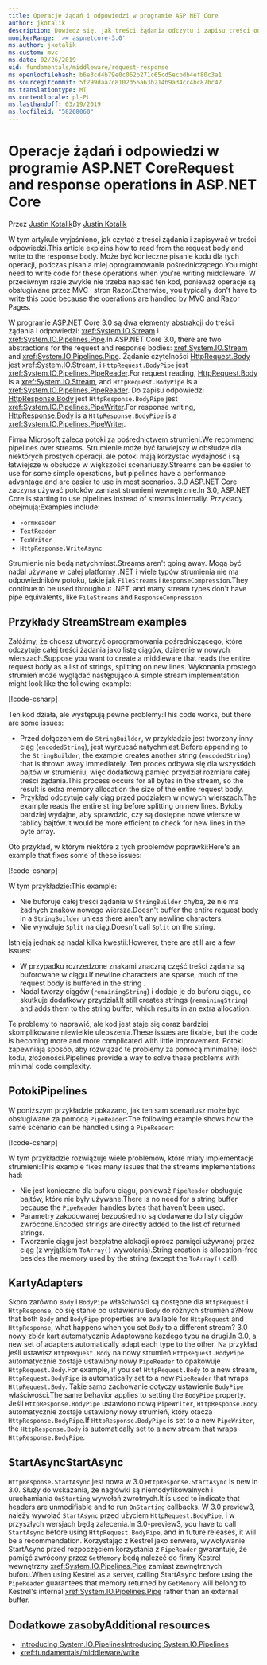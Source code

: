 ```yaml
---
title: Operacje żądań i odpowiedzi w programie ASP.NET Core
author: jkotalik
description: Dowiedz się, jak treści żądania odczytu i zapisu treści odpowiedzi w programie ASP.NET Core.
monikerRange: '>= aspnetcore-3.0'
ms.author: jkotalik
ms.custom: mvc
ms.date: 02/26/2019
uid: fundamentals/middleware/request-response
ms.openlocfilehash: b6e3cd4b79e0c062b271c65cd5ecbdb4ef80c3a1
ms.sourcegitcommit: 5f299daa7c8102d56a63b214b9a34cc4bc87bc42
ms.translationtype: MT
ms.contentlocale: pl-PL
ms.lasthandoff: 03/19/2019
ms.locfileid: "58208060"
---
```

# <a name="request-and-response-operations-in-aspnet-core"></a><span data-ttu-id="135e7-103">Operacje żądań i odpowiedzi w programie ASP.NET Core</span><span class="sxs-lookup"><span data-stu-id="135e7-103">Request and response operations in ASP.NET Core</span></span>

<span data-ttu-id="135e7-104">Przez [Justin Kotalik](https://github.com/jkotalik)</span><span class="sxs-lookup"><span data-stu-id="135e7-104">By [Justin Kotalik](https://github.com/jkotalik)</span></span>

<span data-ttu-id="135e7-105">W tym artykule wyjaśniono, jak czytać z treści żądania i zapisywać w treści odpowiedzi.</span><span class="sxs-lookup"><span data-stu-id="135e7-105">This article explains how to read from the request body and write to the response body.</span></span> <span data-ttu-id="135e7-106">Może być konieczne pisanie kodu dla tych operacji, podczas pisania miej oprogramowania pośredniczącego.</span><span class="sxs-lookup"><span data-stu-id="135e7-106">You might need to write code for these operations when you're writing middleware.</span></span> <span data-ttu-id="135e7-107">W przeciwnym razie zwykle nie trzeba napisać ten kod, ponieważ operacje są obsługiwane przez MVC i stron Razor.</span><span class="sxs-lookup"><span data-stu-id="135e7-107">Otherwise, you typically don't have to write this code because the operations are handled by MVC and Razor Pages.</span></span>

<span data-ttu-id="135e7-108">W programie ASP.NET Core 3.0 są dwa elementy abstrakcji do treści żądania i odpowiedzi: <xref:System.IO.Stream> i <xref:System.IO.Pipelines.Pipe>.</span><span class="sxs-lookup"><span data-stu-id="135e7-108">In ASP.NET Core 3.0, there are two abstractions for the request and response bodies: <xref:System.IO.Stream> and <xref:System.IO.Pipelines.Pipe>.</span></span> <span data-ttu-id="135e7-109">Żądanie czytelności [HttpRequest.Body](xref:Microsoft.AspNetCore.Http.HttpRequest.Body) jest <xref:System.IO.Stream>, i `HttpRequest.BodyPipe` jest <xref:System.IO.Pipelines.PipeReader>.</span><span class="sxs-lookup"><span data-stu-id="135e7-109">For request reading, [HttpRequest.Body](xref:Microsoft.AspNetCore.Http.HttpRequest.Body) is a <xref:System.IO.Stream>, and `HttpRequest.BodyPipe` is a <xref:System.IO.Pipelines.PipeReader>.</span></span> <span data-ttu-id="135e7-110">Do zapisu odpowiedzi [HttpResponse.Body](xref:Microsoft.AspNetCore.Http.HttpResponse.Body) jest `HttpResponse.BodyPipe` jest <xref:System.IO.Pipelines.PipeWriter>.</span><span class="sxs-lookup"><span data-stu-id="135e7-110">For response writing, [HttpResponse.Body](xref:Microsoft.AspNetCore.Http.HttpResponse.Body) is a `HttpResponse.BodyPipe` is a <xref:System.IO.Pipelines.PipeWriter>.</span></span>

<span data-ttu-id="135e7-111">Firma Microsoft zaleca potoki za pośrednictwem strumieni.</span><span class="sxs-lookup"><span data-stu-id="135e7-111">We recommend pipelines over streams.</span></span> <span data-ttu-id="135e7-112">Strumienie może być łatwiejszy w obsłudze dla niektórych prostych operacji, ale potoki mają korzystać wydajność i są łatwiejsze w obsłudze w większości scenariuszy.</span><span class="sxs-lookup"><span data-stu-id="135e7-112">Streams can be easier to use for some simple operations, but pipelines have a performance advantage and are easier to use in most scenarios.</span></span> <span data-ttu-id="135e7-113">3.0 ASP.NET Core zaczyna używać potoków zamiast strumieni wewnętrznie.</span><span class="sxs-lookup"><span data-stu-id="135e7-113">In 3.0, ASP.NET Core is starting to use pipelines instead of streams internally.</span></span> <span data-ttu-id="135e7-114">Przykłady obejmują:</span><span class="sxs-lookup"><span data-stu-id="135e7-114">Examples include:</span></span>

- `FormReader`
- `TextReader`
- `TexWriter`
- `HttpResponse.WriteAsync`

<span data-ttu-id="135e7-115">Strumienie nie będą natychmiast.</span><span class="sxs-lookup"><span data-stu-id="135e7-115">Streams aren't going away.</span></span> <span data-ttu-id="135e7-116">Mogą być nadal używane w całej platformy .NET i wiele typów strumienia nie ma odpowiedników potoku, takie jak `FileStreams` i `ResponseCompression`.</span><span class="sxs-lookup"><span data-stu-id="135e7-116">They continue to be used throughout .NET, and many stream types don't have pipe equivalents, like `FileStreams` and `ResponseCompression`.</span></span>

## <a name="stream-examples"></a><span data-ttu-id="135e7-117">Przykłady Stream</span><span class="sxs-lookup"><span data-stu-id="135e7-117">Stream examples</span></span>

<span data-ttu-id="135e7-118">Załóżmy, że chcesz utworzyć oprogramowania pośredniczącego, które odczytuje całej treści żądania jako listę ciągów, dzielenie w nowych wierszach.</span><span class="sxs-lookup"><span data-stu-id="135e7-118">Suppose you want to create a middleware that reads the entire request body as a list of strings, splitting on new lines.</span></span> <span data-ttu-id="135e7-119">Wykonania prostego strumień może wyglądać następująco:</span><span class="sxs-lookup"><span data-stu-id="135e7-119">A simple stream implementation might look like the following example:</span></span>

[!code-csharp[](request-response/samples/3.x/RequestResponseSample/Startup.cs?name=GetListOfStringsFromStream)]

<span data-ttu-id="135e7-120">Ten kod działa, ale występują pewne problemy:</span><span class="sxs-lookup"><span data-stu-id="135e7-120">This code works, but there are some issues:</span></span>

- <span data-ttu-id="135e7-121">Przed dołączeniem do `StringBuilder`, w przykładzie jest tworzony inny ciąg (`encodedString`), jest wyrzucać natychmiast.</span><span class="sxs-lookup"><span data-stu-id="135e7-121">Before appending to the `StringBuilder`, the example creates another string (`encodedString`) that is thrown away immediately.</span></span> <span data-ttu-id="135e7-122">Ten proces odbywa się dla wszystkich bajtów w strumieniu, więc dodatkową pamięć przydział rozmiaru całej treści żądania.</span><span class="sxs-lookup"><span data-stu-id="135e7-122">This process occurs for all bytes in the stream, so the result is extra memory allocation the size of the entire request body.</span></span>
- <span data-ttu-id="135e7-123">Przykład odczytuje cały ciąg przed podziałem w nowych wierszach.</span><span class="sxs-lookup"><span data-stu-id="135e7-123">The example reads the entire string before splitting on new lines.</span></span> <span data-ttu-id="135e7-124">Byłoby bardziej wydajne, aby sprawdzić, czy są dostępne nowe wiersze w tablicy bajtów.</span><span class="sxs-lookup"><span data-stu-id="135e7-124">It would be more efficient to check for new lines in the byte array.</span></span>

<span data-ttu-id="135e7-125">Oto przykład, w którym niektóre z tych problemów poprawki:</span><span class="sxs-lookup"><span data-stu-id="135e7-125">Here's an example that fixes some of these issues:</span></span>

[!code-csharp[](request-response/samples/3.x/RequestResponseSample/Startup.cs?name=GetListOfStringsFromStreamMoreEfficient)]

<span data-ttu-id="135e7-126">W tym przykładzie:</span><span class="sxs-lookup"><span data-stu-id="135e7-126">This example:</span></span>

- <span data-ttu-id="135e7-127">Nie buforuje całej treści żądania w `StringBuilder` chyba, że nie ma żadnych znaków nowego wiersza.</span><span class="sxs-lookup"><span data-stu-id="135e7-127">Doesn't buffer the entire request body in a `StringBuilder` unless there aren't any newline characters.</span></span>
- <span data-ttu-id="135e7-128">Nie wywołuje `Split` na ciąg.</span><span class="sxs-lookup"><span data-stu-id="135e7-128">Doesn't call `Split` on the string.</span></span>

<span data-ttu-id="135e7-129">Istnieją jednak są nadal kilka kwestii:</span><span class="sxs-lookup"><span data-stu-id="135e7-129">However, there are still are a few issues:</span></span>

- <span data-ttu-id="135e7-130">W przypadku rozrzedzone znakami znaczną część treści żądania są buforowane w ciągu.</span><span class="sxs-lookup"><span data-stu-id="135e7-130">If newline characters are sparse, much of the request body is buffered in the string .</span></span>
- <span data-ttu-id="135e7-131">Nadal tworzy ciągów (`remainingString`) i dodaje je do buforu ciągu, co skutkuje dodatkowy przydział.</span><span class="sxs-lookup"><span data-stu-id="135e7-131">It still creates strings (`remainingString`) and adds them to the string buffer, which results in an extra allocation.</span></span>

<span data-ttu-id="135e7-132">Te problemy to naprawić, ale kod jest staje się coraz bardziej skomplikowane niewielkie ulepszenia.</span><span class="sxs-lookup"><span data-stu-id="135e7-132">These issues are fixable, but the code is becoming more and more complicated with little improvement.</span></span> <span data-ttu-id="135e7-133">Potoki zapewniają sposób, aby rozwiązać te problemy za pomocą minimalnej ilości kodu, złożoności.</span><span class="sxs-lookup"><span data-stu-id="135e7-133">Pipelines provide a way to solve these problems with minimal code complexity.</span></span>

## <a name="pipelines"></a><span data-ttu-id="135e7-134">Potoki</span><span class="sxs-lookup"><span data-stu-id="135e7-134">Pipelines</span></span>

<span data-ttu-id="135e7-135">W poniższym przykładzie pokazano, jak ten sam scenariusz może być obsługiwane za pomocą `PipeReader`:</span><span class="sxs-lookup"><span data-stu-id="135e7-135">The following example shows how the same scenario can be handled using a `PipeReader`:</span></span>

[!code-csharp[](request-response/samples/3.x/RequestResponseSample/Startup.cs?name=GetListOfStringFromPipe)]

<span data-ttu-id="135e7-136">W tym przykładzie rozwiązuje wiele problemów, które miały implementacje strumieni:</span><span class="sxs-lookup"><span data-stu-id="135e7-136">This example fixes many issues that the streams implementations had:</span></span>

- <span data-ttu-id="135e7-137">Nie jest konieczne dla buforu ciągu, ponieważ `PipeReader` obsługuje bajtów, które nie były używane.</span><span class="sxs-lookup"><span data-stu-id="135e7-137">There is no need for a string buffer because the `PipeReader` handles bytes that haven't been used.</span></span>
- <span data-ttu-id="135e7-138">Parametry zakodowanej bezpośrednio są dodawane do listy ciągów zwrócone.</span><span class="sxs-lookup"><span data-stu-id="135e7-138">Encoded strings are directly added to the list of returned strings.</span></span>
- <span data-ttu-id="135e7-139">Tworzenie ciągu jest bezpłatne alokacji oprócz pamięci używanej przez ciąg (z wyjątkiem `ToArray()` wywołania).</span><span class="sxs-lookup"><span data-stu-id="135e7-139">String creation is allocation-free besides the memory used by the string (except the `ToArray()` call).</span></span>

## <a name="adapters"></a><span data-ttu-id="135e7-140">Karty</span><span class="sxs-lookup"><span data-stu-id="135e7-140">Adapters</span></span>

<span data-ttu-id="135e7-141">Skoro zarówno `Body` i `BodyPipe` właściwości są dostępne dla `HttpRequest` i `HttpResponse`, co się stanie po ustawieniu `Body` do różnych strumienia?</span><span class="sxs-lookup"><span data-stu-id="135e7-141">Now that both `Body` and `BodyPipe` properties are available for `HttpRequest` and `HttpResponse`, what happens when you set `Body` to a different stream?</span></span> <span data-ttu-id="135e7-142">3.0 nowy zbiór kart automatycznie Adaptowane każdego typu na drugi.</span><span class="sxs-lookup"><span data-stu-id="135e7-142">In 3.0, a new set of adapters automatically adapt each type to the other.</span></span> <span data-ttu-id="135e7-143">Na przykład jeśli ustawisz `HttpRequest.Body` na nowy strumień `HttpRequest.BodyPipe` automatycznie zostaje ustawiony nowy `PipeReader` to opakowuje `HttpRequest.Body`.</span><span class="sxs-lookup"><span data-stu-id="135e7-143">For example, if you set `HttpRequest.Body` to a new stream, `HttpRequest.BodyPipe` is automatically set to a new `PipeReader` that wraps `HttpRequest.Body`.</span></span> <span data-ttu-id="135e7-144">Takie samo zachowanie dotyczy ustawienie `BodyPipe` właściwości.</span><span class="sxs-lookup"><span data-stu-id="135e7-144">The same behavior applies to setting the `BodyPipe` property.</span></span> <span data-ttu-id="135e7-145">Jeśli `HttpResponse.BodyPipe` ustawiono nową `PipeWriter`, `HttpResponse.Body` automatycznie zostaje ustawiony nowy strumień, który otacza `HttpResponse.BodyPipe`.</span><span class="sxs-lookup"><span data-stu-id="135e7-145">If `HttpResponse.BodyPipe` is set to a new `PipeWriter`, the `HttpResponse.Body` is automatically set to a new stream that wraps `HttpResponse.BodyPipe`.</span></span>

## <a name="startasync"></a><span data-ttu-id="135e7-146">StartAsync</span><span class="sxs-lookup"><span data-stu-id="135e7-146">StartAsync</span></span>

<span data-ttu-id="135e7-147">`HttpResponse.StartAsync` jest nowa w 3.0.</span><span class="sxs-lookup"><span data-stu-id="135e7-147">`HttpResponse.StartAsync` is new in 3.0.</span></span> <span data-ttu-id="135e7-148">Służy do wskazania, że nagłówki są niemodyfikowalnych i uruchamiania `OnStarting` wywołań zwrotnych.</span><span class="sxs-lookup"><span data-stu-id="135e7-148">It is used to indicate that headers are unmodifiable and to run `OnStarting` callbacks.</span></span> <span data-ttu-id="135e7-149">W 3.0 preview3, należy wywołać `StartAsync` przed użyciem `HttpRequest.BodyPipe`, i w przyszłych wersjach będą zalecenia.</span><span class="sxs-lookup"><span data-stu-id="135e7-149">In 3.0-preview3, you have to call `StartAsync` before using `HttpRequest.BodyPipe`, and in future releases, it will be a recommendation.</span></span> <span data-ttu-id="135e7-150">Korzystając z Kestrel jako serwera, wywoływanie StartAsync przed rozpoczęciem korzystania z `PipeReader` gwarantuje, że pamięć zwrócony przez `GetMemory` będą należeć do firmy Kestrel wewnętrzny <xref:System.IO.Pipelines.Pipe> zamiast zewnętrznych buforu.</span><span class="sxs-lookup"><span data-stu-id="135e7-150">When using Kestrel as a server, calling StartAsync before using the `PipeReader` guarantees that memory returned by `GetMemory` will belong to Kestrel's internal <xref:System.IO.Pipelines.Pipe> rather than an external buffer.</span></span>

## <a name="additional-resources"></a><span data-ttu-id="135e7-151">Dodatkowe zasoby</span><span class="sxs-lookup"><span data-stu-id="135e7-151">Additional resources</span></span>

- [<span data-ttu-id="135e7-152">Introducing System.IO.Pipelines</span><span class="sxs-lookup"><span data-stu-id="135e7-152">Introducing System.IO.Pipelines</span></span>](https://devblogs.microsoft.com/dotnet/system-io-pipelines-high-performance-io-in-net/)
- <xref:fundamentals/middleware/write>